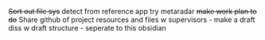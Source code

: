 


~~Sort out file sys~~
detect from reference app
try metaradar
~~make work plan to do~~
Share github of project resources and files w supervisors  - make a draft diss w draft structure - seperate to this obsidian